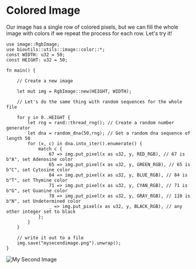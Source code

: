 # Colored Image

Our image has a single row of colored pixels, but we can fill the whole image with colors if we repeat the process for each row. Let's try it!

```
use image::RgbImage;
use bioutils::utils::image::color::*;
const WIDTH: u32 = 50;
const HEIGHT: u32 = 50;

fn main() {
    
    // Create a new image

    let mut img = RgbImage::new(HEIGHT, WIDTH); 

    // Let's do the same thing with random sequences for the whole file

    for y in 0..HEIGHT {
        let rng = rand::thread_rng(); // Create a random number generator
        let dna = random_dna(50,rng); // Get a random dna sequence of length 50
        for (x, c) in dna.into_iter().enumerate() {
            match c {
                67 => img.put_pixel(x as u32, y, RED_RGB), // 67 is b"A", set Adenosine color
                65 => img.put_pixel(x as u32, y, GREEN_RGB), // 65 is b"C", set Cytosine color
                84 => img.put_pixel(x as u32, y, BLUE_RGB), // 84 is b"T", set Thymine color
                71 => img.put_pixel(x as u32, y, CYAN_RGB), // 71 is b"G", set Guanine color
                78 => img.put_pixel(x as u32, y, GRAY_RGB), // 110 is b"N", set Undetermined color
                _ => img.put_pixel(x as u32, y, BLACK_RGB), // any other integer set to black
            };
        }
    }

    // write it out to a file
    img.save("mysecondimage.png").unwrap();
}
```

![My Second Image](./img/mysecondimage.jpg)